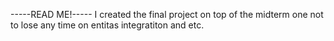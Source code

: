 -----READ ME!-----
I created the final project on top of the midterm one not to lose any time on entitas integratiton and etc.
